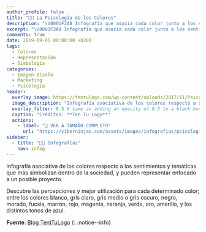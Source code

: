```yaml
---
author_profile: false
title: "👨‍🎨 La Psicología de los Colores"
description: "\U0001F3A8 Infografía que asocia cada color junto a los sentimientos y temáticas que mejor refleja dentro de la sociedad"
excerpt: "\U0001F3A8 Infografía que asocia cada color junto a los sentimientos y temáticas que mejor refleja dentro de la sociedad"
comments: true
date: 2019-09-05 00:00:00 +0200
tags:
  - Colores
  - Representación
  - Simbología
categories:
  - Imagen Diseño
  - Marketing
  - Psicología
header:
  overlay_image: https://tentulogo.com/wp-content/uploads/2017/11/Psicologia-de-los-colores.jpg
  image_description: "Infografía asociativa de los colores respecto a sus sentimientos y temáticas más reflejadas respecto a la visión social; blanco, gris, fucsia, negro, morado, marrón, azul, naranja, verde, rojo | Visto en Ciberninjas"
  overlay_filter: 0.5 # same as adding an opacity of 0.5 to a black background
  caption: "Créditos: **Ten Tu Logo**"
  actions:
    - label: "📸 VER A TAMAÑO COMPLETO"
      url: "https://ciberninjas.com/assets/images/infografias/psicologia-de-los-colores.jpg"
sidebar:
  - title: "👨‍🎨 Infografías"
    nav: infog
---
```


Infograf&iacute;a asociativa de los colores respecto a los sentimientos y tem&aacute;ticas que m&aacute;s simbolizan dentro de la sociedad, y pueden representar enfocado a un posible proyecto.

Descubre las percepciones y mejor utilizaci&oacute;n para cada determinado color; entre los colores blanco, gris claro, gris medio o gris oscuro, negro, morado, fucsia, marr&oacute;n, rojo, magenta, naranja, verde, oro, amarillo, y los distintos tonos de azul.

<!-- Fuente -->
**Fuente**: [Blog TentTuLogo](https://tentulogo.com/blog)
{: .notice--info}